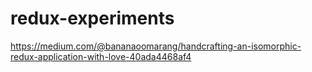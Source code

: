 # redux-experiments

https://medium.com/@bananaoomarang/handcrafting-an-isomorphic-redux-application-with-love-40ada4468af4
